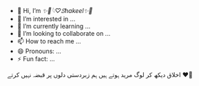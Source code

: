 - 👋 Hi, I’m *✨🦋𓆩♡︎ꕷhakeel✨🌸*
- 👀 I’m interested in ...
- 🌱 I’m currently learning ...
- 💞️ I’m looking to collaborate on ...
- 📫 How to reach me ...
- 😄 Pronouns: ...
- ⚡ Fun fact: ...


‏اخلاق دیکھ کر لوگ مرید ہوتے ہیں ہم زبردستی دلوں پر قبضہ نہیں کرتے ❤️🙂
